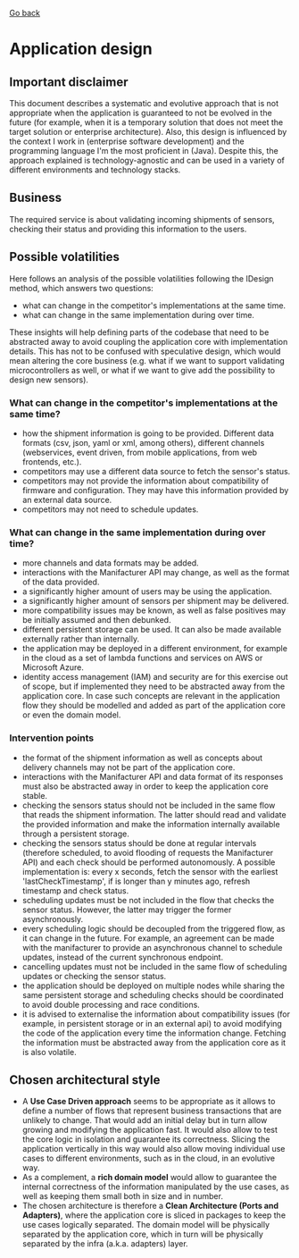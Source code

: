 [Go back](Index.md)

# Application design

## Important disclaimer
This document describes a systematic and evolutive approach that is not appropriate when the application is guaranteed to not
be evolved in the future (for example, when it is a temporary solution that does not meet the target solution or
enterprise architecture). Also, this design is influenced by the context I work in (enterprise software development)
and the programming language I'm the most proficient in (Java). Despite this, the approach explained is
technology-agnostic and can be used in a variety of different environments and technology stacks.

## Business
The required service is about validating incoming shipments of sensors, checking their status and providing this information
to the users.

## Possible volatilities
Here follows an analysis of the possible volatilities following the IDesign method, which answers two questions:
- what can change in the competitor's implementations at the same time.
- what can change in the same implementation during over time.

These insights will help defining parts of the codebase that need to be abstracted away to avoid coupling the 
application core with implementation details. This has not to be confused with speculative design, which would mean
altering the core business (e.g. what if we want to support validating microcontrollers as well, or what if we want to
give add the possibility to design new sensors).

### What can change in the competitor's implementations at the same time?
- how the shipment information is going to be provided. Different data formats (csv, json, yaml or xml, among others),
different channels (webservices, event driven, from mobile applications, from web frontends, etc.).
- competitors may use a different data source to fetch the sensor's status.
- competitors may not provide the information about compatibility of firmware and configuration. They may have this information
provided by an external data source.
- competitors may not need to schedule updates.

### What can change in the same implementation during over time?
- more channels and data formats may be added.
- interactions with the Manifacturer API may change, as well as the format of the data provided.
- a significantly higher amount of users may be using the application.
- a significantly higher amount of sensors per shipment may be delivered.
- more compatibility issues may be known, as well as false positives may be initially assumed and then debunked.
- different persistent storage can be used. It can also be made available externally rather than internally.
- the application may be deployed in a different environment, for example in the cloud as a set of lambda functions
and services on AWS or Microsoft Azure.
- identity access management (IAM) and security are for this exercise out of scope, but if implemented they
need to be abstracted away from the application core. In case such concepts are relevant in the application flow
they should be modelled and added as part of the application core or even the domain model.

### Intervention points
- the format of the shipment information as well as concepts about delivery channels may not be part of the application core.
- interactions with the Manifacturer API and data format of its responses must also be abstracted away in order to keep 
the application core stable.
- checking the sensors status should not be included in the same flow that reads the shipment information. The latter should
read and validate the provided information and make the information internally available through a persistent storage.
- checking the sensors status should be done at regular intervals (therefore scheduled, to avoid flooding of requests 
the Manifacturer API) and each check should be performed autonomously. A possible implementation is: every x seconds, fetch
the sensor with the earliest 'lastCheckTimestamp', if is longer than y minutes ago, refresh timestamp and check status.
- scheduling updates must be not included in the flow that checks the sensor status. However, the latter may trigger the former
asynchronously.
- every scheduling logic should be decoupled from the triggered flow, as it can change in the future. For example,
an agreement can be made with the manifacturer to provide an asynchronous channel to schedule updates, instead of the
current synchronous endpoint.
- cancelling updates must not be included in the same flow of scheduling updates or checking the sensor status.
- the application should be deployed on multiple nodes while sharing the same persistent storage and scheduling checks should
be coordinated to avoid double processing and race conditions.
- it is advised to externalise the information about compatibility issues (for example, in persistent storage or in an external
api) to avoid modifying the code of the application every time the information change. Fetching the information must be
abstracted away from the application core as it is also volatile.

## Chosen architectural style
- A **Use Case Driven approach** seems to be appropriate as it allows to define a number of flows that represent business 
transactions that are unlikely to change. That would add an initial delay but in turn allow growing and modifying the
application fast. It would also allow to test the core logic in isolation and guarantee its correctness. Slicing
the application vertically in this way would also allow moving individual use cases to different environments, 
such as in the cloud, in an evolutive way.
- As a complement, a **rich domain model** would allow to guarantee the internal correctness of the information
manipulated by the use cases, as well as keeping them small both in size and in number.
- The chosen architecture is therefore a **Clean Architecture (Ports and Adapters)**, where the application core is sliced
in packages to keep the use cases logically separated. The domain model will be physically separated by the application 
core, which in turn will be physically separated by the infra (a.k.a. adapters) layer.